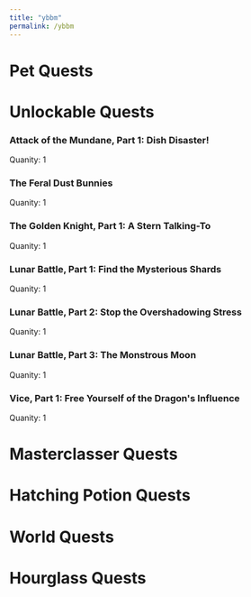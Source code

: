 ```yaml
---
title: "ybbm"
permalink: /ybbm
---
```


# Pet Quests
# Unlockable Quests
### Attack of the Mundane, Part 1: Dish Disaster!

Quanity: 1

### The Feral Dust Bunnies

Quanity: 1

### The Golden Knight, Part 1: A Stern Talking-To

Quanity: 1

### Lunar Battle, Part 1: Find the Mysterious Shards

Quanity: 1

### Lunar Battle, Part 2: Stop the Overshadowing Stress

Quanity: 1

### Lunar Battle, Part 3: The Monstrous Moon

Quanity: 1

### Vice, Part 1: Free Yourself of the Dragon's Influence

Quanity: 1

# Masterclasser Quests
# Hatching Potion Quests
# World Quests
# Hourglass Quests
